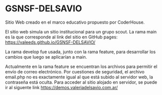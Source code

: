 # GSNSF-DELSAVIO

Sitio Web creado en el marco educativo propuesto por CoderHouse.

El sitio web simula un sitio institucional para un grupo scout. La rama main es la que corresponde al link del sitio en GitHub pages: https://valeeds.github.io/GSNSF-DELSAVIO/

La rama develop fue usada, junto con la rama feature, para desarrollar los cambios que luego se aplicarían a main.

Actualmente en la rama feature se encuentran los archivos para permitir el envío de correo electrónico. Por cuestiones de seguridad, el archivo email.php no es exactamente igual al que está subido al servidor web, la contraseña está oculta. Para acceder al sitio alojado en servidor, se puede ir al siguente link https://demos.valeriadelsavio.com.ar/
